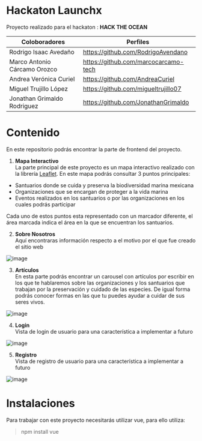# Hackaton Launchx
Proyecto realizado para el hackaton : **HACK THE OCEAN**

| Coloboradores | Perfiles |
|---------------|----------|
|Rodrigo Isaac Avedaño|https://github.com/RodrigoAvendano|
|Marco Antonio Cárcamo Orozco|https://github.com/marcocarcamo-tech|
|Andrea Verónica Curiel|https://github.com/AndreaCuriel|
|Miguel Trujillo López|https://github.com/migueltrujillo07|
|Jonathan Grimaldo Rodriguez|https://github.com/JonathanGrimaldo|

# Contenido

En este repositorio podrás encontrar la parte de frontend del proyecto.
1. **Mapa Interactivo**  
La parte principal de este proyecto es un mapa interactivo realizado con la librería [Leaflet](https://leafletjs.com/). En este mapa podrás consultar 3 puntos principales:  
- Santuarios donde se cuida y preserva la biodiversidad marina mexicana
- Organizaciones que se encargan de proteger a la vida marina
- Eventos realizados en los santuarios o por las organizaciones en los cuales podrás participar

Cada uno de estos puntos esta representado con un marcador diferente, el área marcada indica el área en la que se encuentran los santuarios.

2. **Sobre Nosotros**  
Aquí encontraras información respecto a el motivo por el que fue creado el sitio web

![image](https://user-images.githubusercontent.com/99101837/168501598-58819148-f5be-4c14-b782-f4da0d90f274.png)

3. **Artículos**  
En esta parte podrás encontrar un carousel con artículos por escribir en los que te hablaremos sobre las organizaciones y los santuarios que trabajan por la preservación y cuidado de las especies. De igual forma podrás conocer formas en las que tu puedes ayudar a cuidar de sus seres vivos.

![image](https://user-images.githubusercontent.com/99101837/168501863-16fa9126-6aa4-4c58-8fc1-91d6a23809fd.png)

4. **Login**  
Vista de login de usuario para una característica a implementar a futuro  

![image](https://user-images.githubusercontent.com/99101837/168502986-7a865ba1-b48d-4f69-8baf-5688fcf5c764.png)

5. **Registro**  
Vista de registro de usuario para una característica a implementar a futuro  

![image](https://user-images.githubusercontent.com/99101837/168502966-417d4d61-acfc-42e7-90d9-ab90881c1781.png)

# Instalaciones

Para trabajar con este proyecto necesitarás utilizar vue, para ello utiliza: 
> npm install vue


